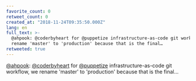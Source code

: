```yaml
---
favorite_count: 0
retweet_count: 0
created_at: "2018-11-24T09:35:50.000Z"
lang: en
full_text: >-
  @ahpook: @coderbyheart for @puppetize infrastructure-as-code git workflow, we
  rename 'master' to 'production' because that is the final…
retweeted: true
---
```


[@ahpook](https://twitter.com/ahpook):
[@coderbyheart](https://twitter.com/coderbyheart) for
[@puppetize](https://twitter.com/puppetize) infrastructure-as-code git workflow,
we rename 'master' to 'production' because that is the final…
